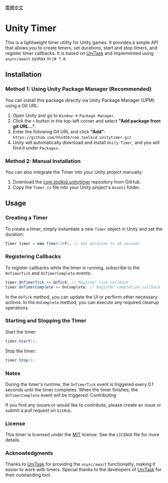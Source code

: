 [繁體中文](README.md)

# Unity Timer

This is a lightweight timer utility for Unity games. It provides a simple API that allows you to create timers, set durations, start and stop timers, and register timer callbacks. It is based on [UniTask](https://github.com/Cysharp/UniTask) and implemented using `async/await` syntax in `C# 7.0`.

## Installation

### Method 1: Using Unity Package Manager (Recommended)
You can install this package directly via Unity Package Manager (UPM) using a Git URL:

1. Open Unity and go to `Window` -> `Package Manager`.
2. Click the `+` button in the top-left corner and select **"Add package from git URL..."**.
3. Enter the following Git URL and click **"Add"**: `https://github.com/hhs456/com.toolkid.unitytimer.git`
4. Unity will automatically download and install `Unity-Timer`, and you will find it under `Packages`.

### Method 2: Manual Installation
You can also integrate the Timer into your Unity project manually:

1. Download the [com.toolkid.unitytimer](https://github.com/hhs456/com.toolkid.unitytimer) repository from GitHub.
2. Copy the `Timer.cs` file into your Unity project's `Assets` folder.

## Usage

### Creating a Timer

To create a timer, simply instantiate a new `Timer` object in Unity and set the duration:

```csharp
Timer timer = new Timer(10f); // Set duration to 10 seconds
```

### Registering Callbacks

To register callbacks while the timer is running, subscribe to the `OnTimerTick` and `OnTimerComplete` events:

```csharp
timer.OnTimerTick += OnTick; // Register tick callback
timer.OnTimerComplete += OnComplete; // Register completion callback
```

In the `OnTick` method, you can update the UI or perform other necessary actions. In the `OnComplete` method, you can execute any required cleanup operations.

### Starting and Stopping the Timer

Start the timer:

```csharp
timer.Start();
```

Stop the timer:

```csharp
timer.Stop();
```

### Notes

During the timer's runtime, the `OnTimerTick` event is triggered every 0.1 seconds until the timer completes. When the timer finishes, the `OnTimerComplete` event will be triggered.
Contributing

If you find any issues or would like to contribute, please create an issue or submit a pull request on `GitHub`.

### License

This timer is licensed under the [MIT](https://choosealicense.com/licenses/mit/) license. See the `LICENSE` file for more details.

### Acknowledgments

Thanks to [UniTask](https://github.com/Cysharp/UniTask) for providing the `async/await` functionality, making it easier to work with timers. Special thanks to the developers of [UniTask](https://github.com/Cysharp/UniTask) for their outstanding tool.

